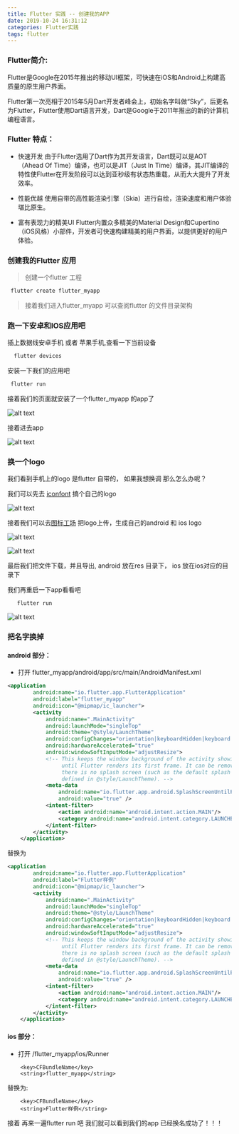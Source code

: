 ```yaml
---
title: Flutter 实践 -- 创建我的APP
date: 2019-10-24 16:31:12
categories: Flutter实践
tags: flutter
---
```


### Flutter简介:

Flutter是Google在2015年推出的移动UI框架，可快速在iOS和Android上构建高质量的原生用户界面。

Flutter第一次亮相于2015年5月Dart开发者峰会上，初始名字叫做“Sky”，后更名为Flutter，Flutter使用Dart语言开发，Dart是Google于2011年推出的新的计算机编程语言。

### Flutter 特点：

- 快速开发
由于Flutter选用了Dart作为其开发语言，Dart既可以是AOT（Ahead Of Time）编译，也可以是JIT（Just In Time）编译，其JIT编译的特性使Flutter在开发阶段可以达到亚秒级有状态热重载，从而大大提升了开发效率。

- 性能优越
使用自带的高性能渲染引擎（Skia）进行自绘，渲染速度和用户体验堪比原生。

- 富有表现力的精美UI
Flutter内置众多精美的Material Design和Cupertino（iOS风格）小部件，开发者可快速构建精美的用户界面，以提供更好的用户体验。

### 创建我的Flutter 应用

> 创建一个flutter 工程

```bash
 flutter create flutter_myapp
```

> 接着我们进入flutter_myapp 可以查阅flutter 的文件目录架构

### 跑一下安卓和IOS应用吧

插上数据线安卓手机 或者 苹果手机,查看一下当前设备

```bash
  flutter devices
```

安装一下我们的应用吧

```bash
 flutter run
```

接着我们的页面就安装了一个flutter_myapp 的app了

![alt text](https://wurh.github.io/images/blogs/20191024/phone1.jpeg "打开app")

接着进去app

![alt text](https://wurh.github.io/images/blogs/20191024/phone3.jpeg "进去app")

### 换一个logo

我们看到手机上的logo 是flutter 自带的， 如果我想换调 那么怎么办呢？

我们可以先去 [iconfont](https://www.iconfont.cn) 搞个自己的logo

![alt text](https://wurh.github.io/images/blogs/20191024/pc3.png "自己logo")

接着我们可以去[图标工场](https://icon.wuruihong.com)  把logo上传，生成自己的android 和 ios logo

![alt text](https://wurh.github.io/images/blogs/20191024/pc1.png "自己logo")

![alt text](https://wurh.github.io/images/blogs/20191024/pc2.png "自己logo")

最后我们把文件下载，并且导出, android 放在res 目录下， ios 放在ios对应的目录下

我们再重启一下app看看吧

```bash
   flutter run
```
![alt text](https://wurh.github.io/images/blogs/20191024/phone2.jpeg "新的app")

### 把名字换掉

#### android 部分：

-   打开 flutter_myapp/android/app/src/main/AndroidManifest.xml

```xml
<application
        android:name="io.flutter.app.FlutterApplication"
        android:label="flutter_myapp"
        android:icon="@mipmap/ic_launcher">
        <activity
            android:name=".MainActivity"
            android:launchMode="singleTop"
            android:theme="@style/LaunchTheme"
            android:configChanges="orientation|keyboardHidden|keyboard|screenSize|locale|layoutDirection|fontScale|screenLayout|density|uiMode"
            android:hardwareAccelerated="true"
            android:windowSoftInputMode="adjustResize">
            <!-- This keeps the window background of the activity showing
                 until Flutter renders its first frame. It can be removed if
                 there is no splash screen (such as the default splash screen
                 defined in @style/LaunchTheme). -->
            <meta-data
                android:name="io.flutter.app.android.SplashScreenUntilFirstFrame"
                android:value="true" />
            <intent-filter>
                <action android:name="android.intent.action.MAIN"/>
                <category android:name="android.intent.category.LAUNCHER"/>
            </intent-filter>
        </activity>
    </application>
```

替换为

```xml
<application
        android:name="io.flutter.app.FlutterApplication"
        android:label="Flutter样例"
        android:icon="@mipmap/ic_launcher">
        <activity
            android:name=".MainActivity"
            android:launchMode="singleTop"
            android:theme="@style/LaunchTheme"
            android:configChanges="orientation|keyboardHidden|keyboard|screenSize|locale|layoutDirection|fontScale|screenLayout|density|uiMode"
            android:hardwareAccelerated="true"
            android:windowSoftInputMode="adjustResize">
            <!-- This keeps the window background of the activity showing
                 until Flutter renders its first frame. It can be removed if
                 there is no splash screen (such as the default splash screen
                 defined in @style/LaunchTheme). -->
            <meta-data
                android:name="io.flutter.app.android.SplashScreenUntilFirstFrame"
                android:value="true" />
            <intent-filter>
                <action android:name="android.intent.action.MAIN"/>
                <category android:name="android.intent.category.LAUNCHER"/>
            </intent-filter>
        </activity>
    </application>
```

#### ios 部分：

- 打开 /flutter_myapp/ios/Runner

```plist
	<key>CFBundleName</key>
	<string>flutter_myapp</string>
```

替换为:

```plist
	<key>CFBundleName</key>
	<string>Flutter样例</string>
```

接着 再来一遍flutter run 吧 我们就可以看到我们的app 已经换名成功了！！！











